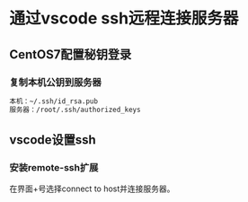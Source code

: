 # 通过vscode ssh远程连接服务器


## CentOS7配置秘钥登录

### 复制本机公钥到服务器
```sh
本机：~/.ssh/id_rsa.pub
服务器：/root/.ssh/authorized_keys
```

## vscode设置ssh

### 安装remote-ssh扩展
在界面+号选择connect to host并连接服务器。

